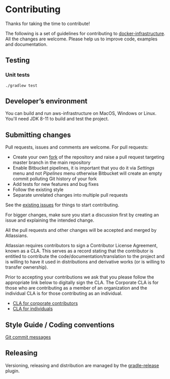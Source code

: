 # Contributing

Thanks for taking the time to contribute! 

The following is a set of guidelines for contributing to [docker-infrastructure](README.md).
All the changes are welcome. Please help us to improve code, examples and documentation.

## Testing 

### Unit tests

```
./gradlew test
```

## Developer’s environment

You can build and run aws-infrastructure on MacOS, Windows or Linux. You'll need JDK 8-11 to build and test the project.

## Submitting changes
 
Pull requests, issues and comments are welcome. For pull requests:

  - Create your own [fork] of the repository and raise a pull request targeting master branch in the main repository
  - Enable Bitbucket pipelines, it is important that you do it via *Settings* menu and not *Pipelines* menu otherwise 
    Bitbucket will create an empty commit polluting Git history of your fork
  - Add tests for new features and bug fixes
  - Follow the existing style
  - Separate unrelated changes into multiple pull requests

[fork]: https://confluence.atlassian.com/bitbucket/forking-a-repository-221449527.html
[repository settings]: https://confluence.atlassian.com/bitbucket/environment-variables-794502608.html
  
See the [existing issues](https://ecosystem.atlassian.net/projects/JPERF/issues/?filter=allissues) for things to start contributing.

For bigger changes, make sure you start a discussion first by creating
an issue and explaining the intended change.

All the pull requests and other changes will be accepted and merged by Atlassians.

Atlassian requires contributors to sign a Contributor License Agreement,
known as a CLA. This serves as a record stating that the contributor is
entitled to contribute the code/documentation/translation to the project
and is willing to have it used in distributions and derivative works
(or is willing to transfer ownership).

Prior to accepting your contributions we ask that you please follow the appropriate
link below to digitally sign the CLA. The Corporate CLA is for those who are
contributing as a member of an organization and the individual CLA is for
those contributing as an individual.

* [CLA for corporate contributors](https://na2.docusign.net/Member/PowerFormSigning.aspx?PowerFormId=e1c17c66-ca4d-4aab-a953-2c231af4a20b)
* [CLA for individuals](https://na2.docusign.net/Member/PowerFormSigning.aspx?PowerFormId=3f94fbdc-2fbe-46ac-b14c-5d152700ae5d)

## Style Guide / Coding conventions

[Git commit messages](https://chris.beams.io/posts/git-commit/)

## Releasing

Versioning, releasing and distribution are managed by the [gradle-release] plugin.

[gradle-release]: https://bitbucket.org/atlassian/gradle-release/src/release-0.5.0/README.md